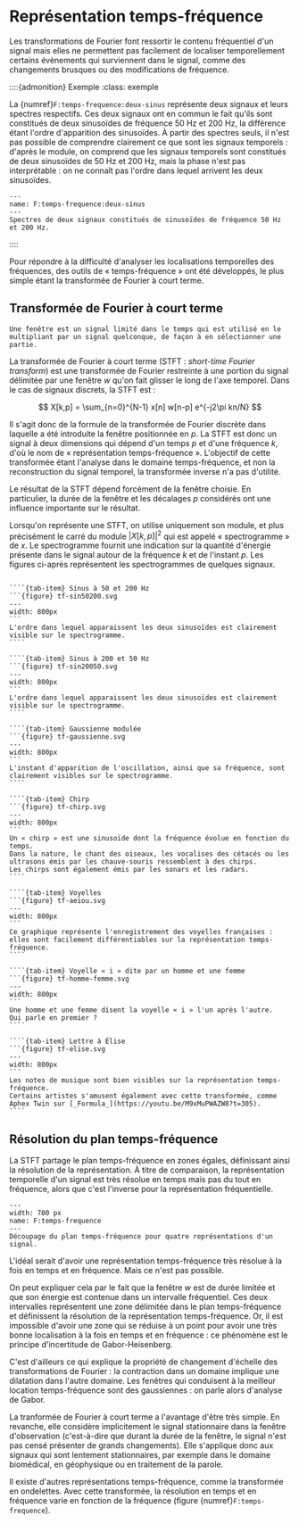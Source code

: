 # Représentation temps-fréquence

<!-- chirp = gazouilli -->

Les transformations de Fourier font ressortir le contenu fréquentiel d'un signal
mais elles ne permettent pas facilement de localiser temporellement certains évènements qui surviennent dans le signal,
comme des changements brusques ou des modifications de fréquence.

::::{admonition} Exemple
:class: exemple
    
La {numref}`F:temps-frequence:deux-sinus` représente deux signaux et leurs spectres respectifs.
Ces deux signaux ont en commun le fait qu'ils sont constitués de deux sinusoïdes de fréquence 50 Hz et 200 Hz,
la différence étant l'ordre d'apparition des sinusoïdes.
À partir des spectres seuls, il n'est pas possible de comprendre clairement ce que sont les signaux temporels :
d'après le module, on comprend que les signaux temporels sont constitués de deux sinusoïdes de 50 Hz et 200 Hz,
mais la phase n'est pas interprétable :
on ne connaît pas l'ordre dans lequel arrivent les deux sinusoïdes.

```{figure} deux-sinus.svg
---
name: F:temps-frequence:deux-sinus
---
Spectres de deux signaux constitués de sinusoïdes de fréquence 50 Hz et 200 Hz.
```

::::

Pour répondre à la difficulté d'analyser les localisations temporelles des fréquences,
des outils de « temps-fréquence » ont été développés,
le plus simple étant la transformée de Fourier à court terme.


## Transformée de Fourier à court terme

```{margin}
Une fenêtre est un signal limité dans le temps qui est utilisé en le multipliant par un signal quelconque, de façon à en sélectionner une partie.
```

La transformée de Fourier à court terme (STFT : _short-time Fourier transform_)
est une transformée de Fourier restreinte à une portion du signal délimitée par une fenêtre $w$
qu'on fait glisser le long de l'axe temporel.
Dans le cas de signaux discrets, la STFT est :

<!-- $$X(f,\tau) = \int_{-\infty}^{+\infty} x(t) w(t-\tau) e^{-j2\pi f t} dt$$ -->

$$
X[k,p] = \sum_{n=0}^{N-1} x[n] w[n-p] e^{-j2\pi kn/N}
$$

Il s'agit donc de la formule de la transformée de Fourier discrète dans laquelle a été introduite la fenêtre positionnée en $p$.
La STFT est donc un signal à deux dimensions qui dépend d'un temps $p$ et d'une fréquence $k$, d'où le nom de « représentation temps-fréquence ».
L'objectif de cette transformée étant l'analyse dans le domaine temps-fréquence, et non la reconstruction du signal temporel, 
la transformée inverse n'a pas d'utilité.

Le résultat de la STFT dépend forcément de la fenêtre choisie.
En particulier, la durée de la fenêtre et les décalages $p$ considérés ont une influence importante sur le résultat.
<!-- ce serait bien de l'illustrer -->

Lorsqu'on représente une STFT, on utilise uniquement son module,
et plus précisément le carré du module $|X[k,p]|^2$ qui est appelé « spectrogramme » de $x$.
Le spectrogramme fournit une indication sur la quantité d'énergie présente dans le signal
autour de la fréquence $k$ et de l'instant $p$.
Les figures ci-après représentent les spectrogrammes de quelques signaux.

`````{tab-set}

````{tab-item} Sinus à 50 et 200 Hz
```{figure} tf-sin50200.svg
---
width: 800px
```
L'ordre dans lequel apparaissent les deux sinusoïdes est clairement visible sur le spectrogramme.
````

````{tab-item} Sinus à 200 et 50 Hz
```{figure} tf-sin20050.svg
---
width: 800px
```
L'ordre dans lequel apparaissent les deux sinusoïdes est clairement visible sur le spectrogramme.
````

````{tab-item} Gaussienne modulée
```{figure} tf-gaussienne.svg
---
width: 800px
```
L'instant d'apparition de l'oscillation, ainsi que sa fréquence, sont clairement visibles sur le spectrogramme.
````

````{tab-item} Chirp
```{figure} tf-chirp.svg
---
width: 800px
```
Un « chirp » est une sinusoïde dont la fréquence évolue en fonction du temps.
Dans la nature, le chant des oiseaux, les vocalises des cétacés ou les ultrasons émis par les chauve-souris ressemblent à des chirps.
Les chirps sont également émis par les sonars et les radars.
````

````{tab-item} Voyelles
```{figure} tf-aeiou.svg
---
width: 800px
```
Ce graphique représente l'enregistrement des voyelles françaises : elles sont facilement différentiables sur la représentation temps-fréquence.
````

````{tab-item} Voyelle « i » dite par un homme et une femme
```{figure} tf-homme-femme.svg
---
width: 800px
```
Une homme et une femme disent la voyelle « i » l'un après l'autre.
Qui parle en premier ?
````

````{tab-item} Lettre à Élise
```{figure} tf-elise.svg
---
width: 800px
```
Les notes de musique sont bien visibles sur la représentation temps-fréquence.
Certains artistes s'amusent également avec cette transformée, comme Aphex Twin sur [_Formula_](https://youtu.be/M9xMuPWAZW8?t=305).
````

`````


<!-- La représentation en spectrogramme est également intéressante en musique.
Voyez par exemple le résultat sur
[_La Lettre à Élise_](https://www.youtube.com/watch?v=S2XkCfvGPXE) de Ludwig van Beethoven
ou la [_Symphonie du Nouveau Monde_](https://youtu.be/Txp-pHU2K6w?t=652) de Antonín Dvořák.
 -->


## Résolution du plan temps-fréquence

La STFT partage le plan temps-fréquence en zones égales, définissant ainsi la résolution de la représentation.
À titre de comparaison, la représentation temporelle d'un signal est très résolue en temps mais pas du tout en fréquence,
alors que c'est l'inverse pour la représentation fréquentielle.

```{figure} temps-frequence.svg
---
width: 700 px
name: F:temps-frequence
---
Découpage du plan temps-fréquence pour quatre représentations d'un signal.
```

L'idéal serait d'avoir une représentation temps-fréquence très résolue à la fois en temps et en fréquence.
Mais ce n'est pas possible.

On peut expliquer cela par le fait que la fenêtre $w$ est de durée limitée et que son énergie est contenue dans un intervalle fréquentiel.
Ces deux intervalles représentent une zone délimitée dans le plan temps-fréquence et définissent la résolution de la représentation temps-fréquence.
Or, il est impossible d'avoir une zone qui se réduise à un point
pour avoir une très bonne localisation à la fois en temps et en fréquence :
ce phénomène est le principe d'incertitude de Gabor-Heisenberg.

C'est d'ailleurs ce qui explique la propriété de changement d'échelle des transformations de Fourier :
la contraction dans un domaine implique une dilatation dans l'autre domaine.
Les fenêtres qui conduisent à la meilleur location temps-fréquence sont des gaussiennes :
on parle alors d'analyse de Gabor.

La tranformée de Fourier à court terme a l'avantage d'être très simple.
En revanche, elle considère implicitement le signal stationnaire dans la fenêtre d'observation
(c'est-à-dire que durant la durée de la fenêtre, le signal n'est pas censé présenter de grands changements).
Elle s'applique donc aux signaux qui sont lentement stationnaires,
par exemple dans le domaine biomédical, en géophysique ou en traitement de la parole.

Il existe d'autres représentations temps-fréquence, comme la transformée en ondelettes.
Avec cette transformée, la résolution en temps et en fréquence varie en fonction de la fréquence
(figure {numref}`F:temps-frequence`).

<!-- (d'après un exemple de PFlandrin) principe d'incertitude : pour observer une fréquence (oscillation), il faut le faire sur un axe suffisamment long. De même, pour mesurer la vitesse d'un objet, il vaut mieux chornométrer en deux emplacements éloignés (bonne estimation de la vitesse, mais pas de la position : à quelle endroit exactement y a-t-il cette vitesse ?). Si les deux emplacements sont très proches (bonne estimation de la position), mais mauvaise estimation de la vitesse
 -->